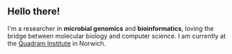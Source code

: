 ## Hello there!

I'm a researcher in **microbial genomics** and **bioinformatics**,
loving the bridge between molecular biology and computer science.
I am currently at the [Quadram Institute](https://quadram.ac.uk/people/andrea-telatin) in Norwich.
